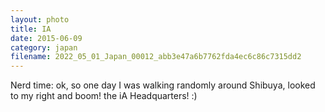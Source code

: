 ```yaml
---
layout: photo
title: IA
date: 2015-06-09
category: japan
filename: 2022_05_01_Japan_00012_abb3e47a6b7762fda4ec6c86c7315dd2
---
```

Nerd time: ok, so one day I was walking randomly around Shibuya, looked to my right and boom! the iA Headquarters! :)
